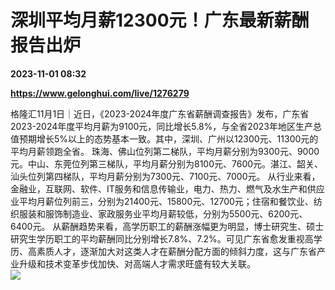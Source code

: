 # 深圳平均月薪12300元！广东最新薪酬报告出炉

**2023-11-01 08:32**

**https://www.gelonghui.com/live/1276279**

格隆汇11月1日｜近日，《2023-2024年度广东省薪酬调查报告》发布，广东省2023-2024年度平均月薪为9100元，同比增长5.8%，与全省2023年地区生产总值预期增长5%以上的态势基本一致。其中，深圳、广州以12300元、11300元的平均月薪领跑全省。 珠海、佛山位列第二梯队，平均月薪分别为9300元、9000元。中山、东莞位列第三梯队，平均月薪分别为8100元、7600元。湛江、韶关、汕头位列第四梯队，平均月薪分别为7300元、7100元、7000元。 从行业来看，金融业，互联网、软件、IT服务和信息传输业，电力、热力、燃气及水生产和供应业平均月薪位列前三，分别为21400元、15800元、12700元；住宿和餐饮业、纺织服装和服饰制造业、家政服务业平均月薪较低，分别为5500元、6200元、6400元。 从薪酬趋势来看，高学历职工的薪酬涨幅更为明显，博士研究生、硕士研究生学历职工的平均薪酬同比分别增长7.8%、7.2%。可见广东省愈发重视高学历、高素质人才，逐渐加大对这类人才在薪酬分配方面的倾斜力度，这与广东省产业升级和技术变革步伐加快、对高端人才需求旺盛有较大关联。  
![](https://img5.gelonghui.com/live/73f99-63bf9481-2858-4ba8-ab14-c266021cb2bf.jpg)